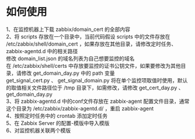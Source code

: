 # 如何使用
1、在监控机器上下载 zabbix/domain_cert 的全部内容    
2、将 scripts 存放在一个目录中，当前代码假设 scripts 中的文件存放在 /etc/zabbix/shell/domain_cert ，如果存放在其他目录，请修改定时任务、zabbix-agentd.d 中的相关路径      
   修改 domain_list.json 的域名列表为自己想要监控的域名    
   在 /etc/zabbix/shell/certs 中存放要监控的证书公钥文件，如果要修改为其他目录，请修改 get_domain_day.py 中的 path 变量   
   get_signal_cert.py 、 get_signal_domain.py 将在单个监控项取值时使用，默认的取值相关文件路径位于 /tmp 目录下，如需修改，请修改 get_cert_day.py 、 get_domain_day.py   
3、将 zabbix-agentd.d 中的conf文件存放在 zabbix-agent 配置文件目录，通常这个目录为 /etc/zabbix/zabbix-agentd.d/ ，重启 zabbix-agent     
4、按照定时任务中的 crontab 添加定时任务     
5、在 Zabbix Server 的配置-模版中导入模版    
6、对监控机器关联两个模版
